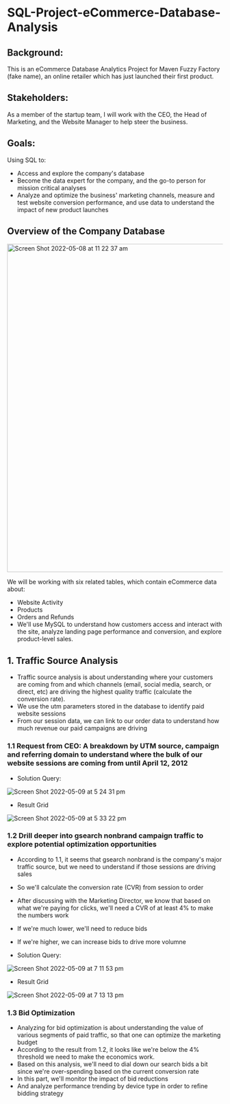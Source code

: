 # SQL-Project-eCommerce-Database-Analysis

## Background:
This is an eCommerce Database Analytics Project for Maven Fuzzy Factory (fake name), an online retailer which has just launched their first product. 

## Stakeholders:
As a member of the startup team, I will work with the CEO, the Head of Marketing, and the Website Manager to help steer the business.

## Goals:
Using SQL to:
* Access and explore the company's database
* Become the data expert for the company, and the go-to person for mission critical analyses
* Analyze and optimize the business' marketing channels, measure and test website conversion performance, and use data to understand the impact of new product launches



## Overview of the Company Database
<img width="765" alt="Screen Shot 2022-05-08 at 11 22 37 am" src="https://user-images.githubusercontent.com/85088636/167277917-fd79782a-d931-49eb-99f2-9497376add30.png">

We will be working with six related tables, which contain eCommerce data about:
* Website Activity
* Products
* Orders and Refunds
* We'll use MySQL to understand how customers access and interact with the site, analyze landing page performance and conversion, and explore product-level sales.


## 1. Traffic Source Analysis
* Traffic source analysis is about understanding where your customers are coming from and which channels (email, social media, search, or direct, etc) are driving the highest quality traffic (calculate the conversion rate).
* We use the utm parameters stored in the database to identify paid website sessions
* From our session data, we can link to our order data to understand how much revenue our paid campaigns are driving

### 1.1 Request from CEO: A breakdown by UTM source, campaign and referring domain to understand where the bulk of our website sessions are coming from until April 12, 2012
* Solution Query:

![Screen Shot 2022-05-09 at 5 24 31 pm](https://user-images.githubusercontent.com/85088636/167360645-e1c81179-f0d9-4a05-8daf-c032737846bd.png)
* Result Grid

![Screen Shot 2022-05-09 at 5 33 22 pm](https://user-images.githubusercontent.com/85088636/167361987-fa840cf3-d96d-4a86-a538-d9d7e23c7e05.png)

### 1.2 Drill deeper into gsearch nonbrand campaign traffic to explore potential optimization opportunities
* According to 1.1, it seems that gsearch nonbrand is the company's major traffic source, but we need to understand if those sessions are driving sales
* So we'll calculate the conversion rate (CVR) from session to order 
* After discussing with the Marketing Director, we know that based on what we're paying for clicks, we'll need a CVR of at least 4% to make the numbers work
* If we're much lower, we'll need to reduce bids
* If we're higher, we can increase bids to drive more volumne

* Solution Query:

![Screen Shot 2022-05-09 at 7 11 53 pm](https://user-images.githubusercontent.com/85088636/167378792-9186c48c-9099-4a58-8a30-dd4022af1179.png)

* Result Grid

![Screen Shot 2022-05-09 at 7 13 13 pm](https://user-images.githubusercontent.com/85088636/167378988-3243fa0e-7409-41ca-ad16-b67fc0379205.png)

### 1.3 Bid Optimization
* Analyzing for bid optimization is about understanding the value of various segments of paid traffic, so that one can optimize the marketing budget
* According to the result from 1.2, it looks like we're below the 4% threshold we need to make the economics work.
* Based on this analysis, we'll need to dial down our search bids a bit since we're over-spending based on the current conversion rate
* In this part, we'll monitor the impact of bid reductions
* And analyze performance trending by device type in order to refine bidding strategy



